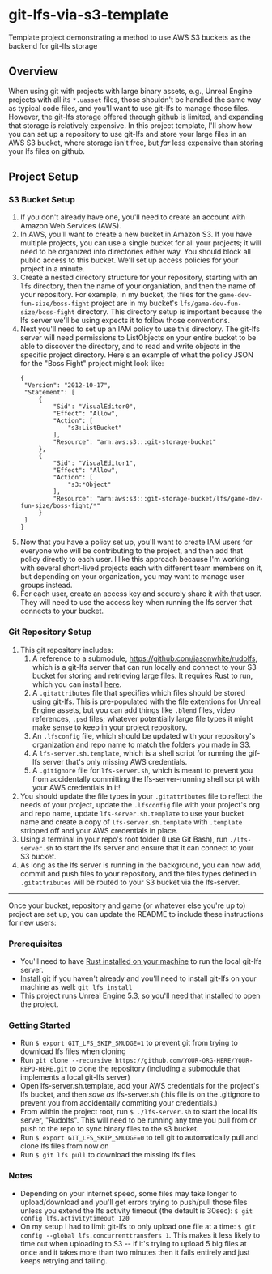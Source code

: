 # git-lfs-via-s3-template
Template project demonstrating a method to use AWS S3 buckets as the backend for git-lfs storage

## Overview
When using git with projects with large binary assets, e.g., Unreal Engine projects with all its `*.uasset` files, those shouldn't be handled the same way as typical code files, and you'll want to use git-lfs to manage those files. However, the git-lfs storage offered through github is limited, and expanding that storage is relatively expensive. In this project template, I'll show how you can set up a repository to use git-lfs and store your large files in an AWS S3 bucket, where storage isn't free, but _far_ less expensive than storing your lfs files on github.

## Project Setup
### S3 Bucket Setup
1. If you don't already have one, you'll need to create an account with Amazon Web Services (AWS).
2. In AWS, you'll want to create a new bucket in Amazon S3. If you have multiple projects, you can use a single bucket for all your projects; it will need to be organized into directories either way. You should block all public access to this bucket. We'll set up access policies for your project in a minute.
3. Create a nested directory structure for your repository, starting with an `lfs` directory, then the name of your organiation, and then the name of your repository. For example, in my bucket, the files for the `game-dev-fun-size/boss-fight` project are in my bucket's `lfs/game-dev-fun-size/boss-fight` directory. This directory setup is important because the lfs server we'll be using expects it to follow those conventions.
4. Next you'll need to set up an IAM policy to use this directory. The git-lfs server will need permissions to ListObjects on your entire bucket to be able to discover the directory, and to read and write objects in the specific project directory. Here's an example of what the policy JSON for the "Boss Fight" project might look like:
   ```
   {
    "Version": "2012-10-17",
    "Statement": [
        {
            "Sid": "VisualEditor0",
            "Effect": "Allow",
            "Action": [
                "s3:ListBucket"
            ],
            "Resource": "arn:aws:s3:::git-storage-bucket"
        },
        {
            "Sid": "VisualEditor1",
            "Effect": "Allow",
            "Action": [
                "s3:*Object"
            ],
            "Resource": "arn:aws:s3:::git-storage-bucket/lfs/game-dev-fun-size/boss-fight/*"
        }
    ]
   }
   ```
5. Now that you have a policy set up, you'll want to create IAM users for everyone who will be contributing to the project, and then add that policy directly to each user. I like this approach because I'm working with several short-lived projects each with different team members on it, but depending on your organization, you may want to manage user groups instead.
6. For each user, create an access key and securely share it with that user. They will need to use the access key when running the lfs server that connects to your bucket.
### Git Repository Setup
1. This git repository includes:
    1. A reference to a submodule, https://github.com/jasonwhite/rudolfs, which is a git-lfs server that can run locally and connect to your S3 bucket for storing and retrieving large files. It requires Rust to run, which you can install [here](https://www.rust-lang.org/tools/install).
    2. A `.gitattributes` file that specifies which files should be stored using git-lfs. This is pre-populated with the file extentions for Unreal Engine assets, but you can add things like `.blend` files, video references, `.psd` files; whatever potentially large file types it might make sense to keep in your project repository.
    3. An `.lfsconfig` file, which should be updated with your repository's organization and repo name to match the folders you made in S3.
    4. A `lfs-server.sh.template`, which is a shell script for running the gif-lfs server that's only missing AWS credentials.
    5. A `.gitignore` file for `lfs-server.sh`, which is meant to prevent you from accidentally committing the lfs-server-running shell script with your AWS credentials in it!
2. You should update the file types in your `.gitattributes` file to reflect the needs of your project, update the `.lfsconfig` file with your project's org and repo name, update `lfs-server.sh.template` to use your bucket name and create a copy of `lfs-server.sh.template` with `.template` stripped off and your AWS credentials in place.
3. Using a terminal in your repo's root folder (I use Git Bash), run `./lfs-server.sh` to start the lfs server and ensure that it can connect to your S3 bucket.
4. As long as the lfs server is running in the background, you can now add, commit and push files to your repository, and the files types defined in `.gitattributes` will be routed to your S3 bucket via the lfs-server.

***
Once your bucket, repository and game (or whatever else you're up to) project are set up, you can update the README to include these instructions for new users:

### Prerequisites
- You'll need to have [Rust installed on your machine](https://www.rust-lang.org/tools/install) to run the local git-lfs server.
- [Install git](https://git-scm.com/downloads) if you haven't already and you'll need to install git-lfs on your machine as well: `git lfs install`
- This project runs Unreal Engine 5.3, so [you'll need that installed](https://www.unrealengine.com/en-US/download) to open the project.

### Getting Started
- Run `$ export GIT_LFS_SKIP_SMUDGE=1` to prevent git from trying to download lfs files when cloning
- Run `git clone --recursive https://github.com/YOUR-ORG-HERE/YOUR-REPO-HERE.git` to clone the repository (including a submodule that implements a local git-lfs server)
- Open lfs-server.sh.template, add your AWS credentials for the project's lfs bucket, and then *save as* lfs-server.sh (this file is on the .gitignore to prevent you from accidentally commiting your credentials.)
- From within the project root, run `$ ./lfs-server.sh` to start the local lfs server, "Rudolfs". This will need to be running any tme you pull from or push to the repo to sync binary files to the s3 bucket.
- Run `$ export GIT_LFS_SKIP_SMUDGE=0` to tell git to automatically pull and clone lfs files from now on
- Run `$ git lfs pull` to download the missing lfs files

### Notes
- Depending on your internet speed, some files may take longer to upload/download and you'll get errors trying to push/pull those files unless you extend the lfs activity timeout (the default is 30sec): `$ git config lfs.activitytimeout 120`
- On my setup I had to limit git-lfs to only upload one file at a time: `$ git config --global lfs.concurrenttransfers 1`. This makes it less likely to time out when uploading to S3 -- if it's trying to upload 5 big files at once and it takes more than two minutes then it fails entirely and just keeps retrying and failing.
  
